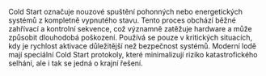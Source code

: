 Cold Start označuje nouzové spuštění pohonných nebo energetických systémů z kompletně vypnutého stavu. Tento proces obchází běžné zahřívací a kontrolní sekvence, což významně zatěžuje hardware a může způsobit dlouhodobá poškození. Používá se pouze v kritických situacích, kdy je rychlost aktivace důležitější než bezpečnost systémů. Moderní lodě mají speciální Cold Start protokoly, které minimalizují riziko katastrofického selhání, ale i tak se jedná o krajní řešení.